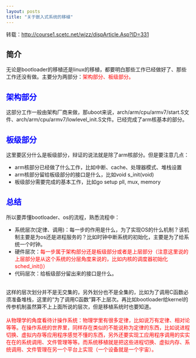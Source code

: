 ```yaml
---
layout: posts
title: "关于嵌入式系统的移植"
---
```


转载：http://course1.scetc.net/wjzz/dispArticle.Asp?ID=331
## 简介
无论是bootloader的移植还是linux的移植，都要明白那些工作已经做好了、那些工作还没有做。主要分为两部分：<font color="red">架构部分、板级部分。</font>
## <font color="blue">架构部分</font>
这部分工作一般由架构厂商来做，那uboot来说，arch/arm/cpu/armv7/start.S文件、arch/arm/cpu/armv7/lowlevel_init.S文件。已经完成了arm核基本的部分。
## <font color="blue">板级部分</font>
这里要区分什么是板级部分，辩证的说法就是除了arm核部分。但是要注意几点：

* arm核部分已经做了什么工作，比如中断、cache、处理器模式、堆栈设置
* arm核部分留给板级部分的接口是什么，比如void s_init(void)
* 板级部分需要完成的基本工作，比如go setup pll, mux, memory

## <font color="blue">总结</font>
所以要弄懂bootloader、os的流程，熟悉流程中：

* 系统层次(定律、调用)：每一步的作用是什么，为了实现OS的什么机制？该机制主要是为os还是进程服务的？比如时钟中断系统的初始化，主要是为了给系统一个时钟。
* 硬件层次：<font color="red">每一步属于架构部分还是板级部分或者是上层部分（注意这里说的上层部分是从这个系统的分层角度来说的，比如内核的调度器初始化sched_init()）</font>
* 代码层次：给板级部分留出来的接口是什么。<br><br>

这样的层次划分并不是无交集的，另外划分也不是全集的，比如为了调用C函数必须准备堆栈，这里的“为了调用C函数”算不上层次。再比如bootloader给kernel的传参机制虽然算不上上面所说的层次，但是移植系统时也要知道。<br><br>
<font color="red">从物理学的角度看待计操作系统：物理学里有很多定律，比如说万有定律、相对论等等。在操作系统的世界里，同样存在类似的不能说称为定律的东西，比如说进程切换、虚拟内存等应用程序感觉不懂的东西，另外还要实现工应用程序调用的实实在在的系统调用、文件管理等等。而系统移植就是把这些进程切换、虚拟内存、系统调用、文件管理在另一个平台上实现（一个设备就是一个宇宙）。</font>
